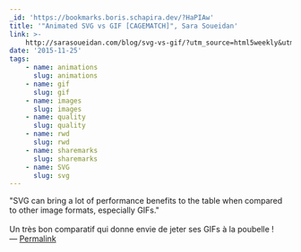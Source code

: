 ```yaml
---
_id: 'https://bookmarks.boris.schapira.dev/?HaPIAw'
title: '"Animated SVG vs GIF [CAGEMATCH]", Sara Soueidan'
link: >-
    http://sarasoueidan.com/blog/svg-vs-gif/?utm_source=html5weekly&utm_medium=email
date: '2015-11-25'
tags:
    - name: animations
      slug: animations
    - name: gif
      slug: gif
    - name: images
      slug: images
    - name: quality
      slug: quality
    - name: rwd
      slug: rwd
    - name: sharemarks
      slug: sharemarks
    - name: SVG
      slug: svg
---
```


&quot;SVG can bring a lot of performance benefits to the table when compared to
other image formats, especially GIFs.&quot;<br /> <br /> Un très bon comparatif
qui donne envie de jeter ses GIFs à la poubelle ! <br>&#8212;
<a href="https://bookmarks.boris.schapira.dev/?HaPIAw" title="Permalink">Permalink</a>
